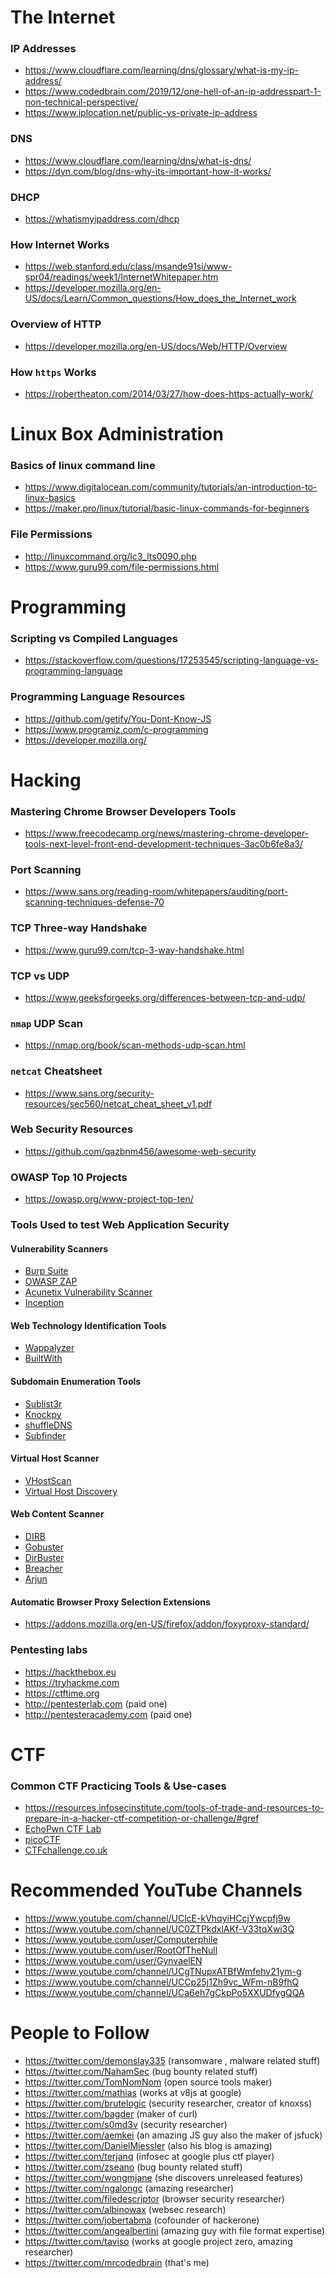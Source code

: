 # The Internet
### IP Addresses
* https://www.cloudflare.com/learning/dns/glossary/what-is-my-ip-address/
* https://www.codedbrain.com/2019/12/one-hell-of-an-ip-addresspart-1-non-technical-perspective/
* https://www.iplocation.net/public-vs-private-ip-address

### DNS
* https://www.cloudflare.com/learning/dns/what-is-dns/
* https://dyn.com/blog/dns-why-its-important-how-it-works/

### DHCP
* https://whatismyipaddress.com/dhcp

### How Internet Works
* https://web.stanford.edu/class/msande91si/www-spr04/readings/week1/InternetWhitepaper.htm
* https://developer.mozilla.org/en-US/docs/Learn/Common_questions/How_does_the_Internet_work

### Overview of HTTP
* https://developer.mozilla.org/en-US/docs/Web/HTTP/Overview

### How `https` Works
* https://robertheaton.com/2014/03/27/how-does-https-actually-work/

# Linux Box Administration
### Basics of linux command line
* https://www.digitalocean.com/community/tutorials/an-introduction-to-linux-basics
* https://maker.pro/linux/tutorial/basic-linux-commands-for-beginners

### File Permissions
* http://linuxcommand.org/lc3_lts0090.php
* https://www.guru99.com/file-permissions.html

# Programming
### Scripting vs Compiled Languages
* https://stackoverflow.com/questions/17253545/scripting-language-vs-programming-language

### Programming Language Resources
* https://github.com/getify/You-Dont-Know-JS 
* https://www.programiz.com/c-programming
* https://developer.mozilla.org/

# Hacking
### Mastering Chrome Browser Developers Tools
* https://www.freecodecamp.org/news/mastering-chrome-developer-tools-next-level-front-end-development-techniques-3ac0b6fe8a3/

### Port Scanning
* https://www.sans.org/reading-room/whitepapers/auditing/port-scanning-techniques-defense-70

### TCP Three-way Handshake
* https://www.guru99.com/tcp-3-way-handshake.html

### TCP vs UDP
* https://www.geeksforgeeks.org/differences-between-tcp-and-udp/

### `nmap` UDP Scan
* https://nmap.org/book/scan-methods-udp-scan.html

### `netcat` Cheatsheet
* https://www.sans.org/security-resources/sec560/netcat_cheat_sheet_v1.pdf

### Web Security Resources
* https://github.com/qazbnm456/awesome-web-security

### OWASP Top 10 Projects
* https://owasp.org/www-project-top-ten/

### Tools Used to test Web Application Security
#### Vulnerability Scanners
* [Burp Suite](https://portswigger.net/burp)
* [OWASP ZAP](https://owasp.org/www-project-zap/)
* [Acunetix Vulnerability Scanner](https://www.acunetix.com/vulnerability-scanner/)
* [Inception](https://github.com/proabiral/inception)
#### Web Technology Identification Tools
* [Wappalyzer](https://www.wappalyzer.com/)
* [BuiltWith](https://builtwith.com/)
#### Subdomain Enumeration Tools
* [Sublist3r](https://github.com/aboul3la/Sublist3r)
* [Knockpy](https://github.com/guelfoweb/knock)
* [shuffleDNS](https://github.com/projectdiscovery/shuffledns)
* [Subfinder](https://github.com/projectdiscovery/subfinder)
#### Virtual Host Scanner
* [VHostScan](https://github.com/codingo/VHostScan)
* [Virtual Host Discovery](https://github.com/jobertabma/virtual-host-discovery)
#### Web Content Scanner
* [DIRB](http://dirb.sourceforge.net/)
* [Gobuster](https://github.com/OJ/gobuster)
* [DirBuster](https://sourceforge.net/projects/dirbuster/)
* [Breacher](https://github.com/s0md3v/Breacher)
* [Arjun](https://github.com/s0md3v/Arjun)
#### Automatic Browser Proxy Selection Extensions
* https://addons.mozilla.org/en-US/firefox/addon/foxyproxy-standard/

### Pentesting labs
* https://hackthebox.eu
* https://tryhackme.com
* https://ctftime.org
* http://pentesterlab.com (paid one)
* http://pentesteracademy.com (paid one)

# CTF
### Common CTF Practicing Tools & Use-cases
* https://resources.infosecinstitute.com/tools-of-trade-and-resources-to-prepare-in-a-hacker-ctf-competition-or-challenge/#gref
* [EchoPwn CTF Lab](https://echopwn.com/ctf-lab/)
* [picoCTF](https://picoctf.com/)
* [CTFchallenge.co.uk](https://ctfchallenge.co.uk/)

# Recommended YouTube Channels
* https://www.youtube.com/channel/UClcE-kVhqyiHCcjYwcpfj9w
* https://www.youtube.com/channel/UC0ZTPkdxlAKf-V33tqXwi3Q
* https://www.youtube.com/user/Computerphile
* https://www.youtube.com/user/RootOfTheNull
* https://www.youtube.com/user/GynvaelEN
* https://www.youtube.com/channel/UCgTNupxATBfWmfehv21ym-g
* https://www.youtube.com/channel/UCCp25j1Zh9vc_WFm-nB9fhQ
* https://www.youtube.com/channel/UCa6eh7gCkpPo5XXUDfygQQA

# People to Follow
* https://twitter.com/demonslay335 (ransomware , malware related stuff)
* https://twitter.com/NahamSec (bug bounty related stuff)
* https://twitter.com/TomNomNom (open source tools maker)
* https://twitter.com/mathias (works at v8js at google)
* https://twitter.com/brutelogic (security researcher, creator of knoxss)
* https://twitter.com/bagder (maker of curl)
* https://twitter.com/s0md3v (security researcher)
* https://twitter.com/aemkei (an amazing JS guy also the maker of jsfuck)
* https://twitter.com/DanielMiessler (also his blog is amazing)
* https://twitter.com/terjanq (infosec at google plus ctf player)
* https://twitter.com/zseano (bug bounty related stuff)
* https://twitter.com/wongmjane (she discovers unreleased features)
* https://twitter.com/ngalongc (amazing researcher)
* https://twitter.com/filedescriptor (browser security researcher)
* https://twitter.com/albinowax (websec research)
* https://twitter.com/jobertabma (cofounder of hackerone)
* https://twitter.com/angealbertini (amazing guy with file format expertise)
* https://twitter.com/taviso (works at google project zero, amazing researcher)
* https://twitter.com/mrcodedbrain (that's me)
